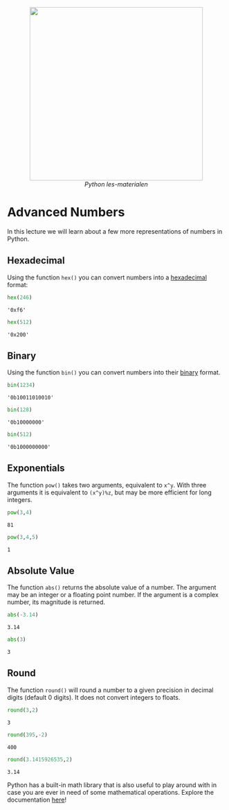 <center>
    <img src='https://intecbrussel.be/img/logo3.png' width='400px' height='auto'/>
    <br/>
    <em>Python les-materialen</em>
</center>

# Advanced Numbers
In this lecture we will learn about a few more representations of numbers in Python.

## Hexadecimal

Using the function <code>hex()</code> you can convert numbers into a [hexadecimal](https://en.wikipedia.org/wiki/Hexadecimal) format:


```python
hex(246)
```




    '0xf6'




```python
hex(512)
```




    '0x200'



## Binary 
Using the function <code>bin()</code> you can convert numbers into their [binary](https://en.wikipedia.org/wiki/Binary_number) format.


```python
bin(1234)
```




    '0b10011010010'




```python
bin(128)
```




    '0b10000000'




```python
bin(512)
```




    '0b1000000000'



## Exponentials
The function <code>pow()</code> takes two arguments, equivalent to ```x^y```.  With three arguments it is equivalent to ```(x^y)%z```, but may be more efficient for long integers.


```python
pow(3,4)
```




    81




```python
pow(3,4,5)
```




    1



## Absolute Value
The function <code>abs()</code> returns the absolute value of a number. The argument may be an integer or a floating point number. If the argument is a complex number, its magnitude is returned.



```python
abs(-3.14)
```




    3.14




```python
abs(3)
```




    3



## Round
The function <code>round()</code> will round a number to a given precision in decimal digits (default 0 digits). It does not convert integers to floats.


```python
round(3,2)
```




    3




```python
round(395,-2)
```




    400




```python
round(3.1415926535,2)
```




    3.14



Python has a built-in math library that is also useful to play around with in case you are ever in need of some mathematical operations. Explore the documentation [here](https://docs.python.org/3/library/math.html)!
